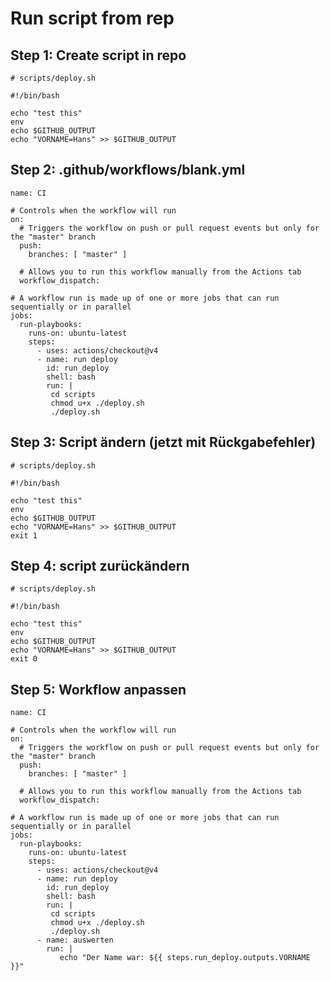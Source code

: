 # Run script from rep 

## Step 1: Create script in repo 

```
# scripts/deploy.sh
```

```
#!/bin/bash 

echo "test this" 
env
echo $GITHUB_OUTPUT 
echo "VORNAME=Hans" >> $GITHUB_OUTPUT
```

## Step 2: .github/workflows/blank.yml

```
name: CI

# Controls when the workflow will run
on:
  # Triggers the workflow on push or pull request events but only for the "master" branch
  push:
    branches: [ "master" ]

  # Allows you to run this workflow manually from the Actions tab
  workflow_dispatch:
  
# A workflow run is made up of one or more jobs that can run sequentially or in parallel
jobs:
  run-playbooks:
    runs-on: ubuntu-latest
    steps: 
      - uses: actions/checkout@v4
      - name: run deploy
        id: run_deploy 
        shell: bash
        run: |
         cd scripts
         chmod u+x ./deploy.sh
         ./deploy.sh 
```


## Step 3: Script ändern (jetzt mit Rückgabefehler) 

```
# scripts/deploy.sh
```

```
#!/bin/bash 

echo "test this" 
env
echo $GITHUB_OUTPUT 
echo "VORNAME=Hans" >> $GITHUB_OUTPUT
exit 1
```

## Step 4: script zurückändern 

```
# scripts/deploy.sh
```

```
#!/bin/bash 

echo "test this" 
env
echo $GITHUB_OUTPUT 
echo "VORNAME=Hans" >> $GITHUB_OUTPUT
exit 0
```


## Step 5: Workflow anpassen 

```
name: CI

# Controls when the workflow will run
on:
  # Triggers the workflow on push or pull request events but only for the "master" branch
  push:
    branches: [ "master" ]

  # Allows you to run this workflow manually from the Actions tab
  workflow_dispatch:
  
# A workflow run is made up of one or more jobs that can run sequentially or in parallel
jobs:
  run-playbooks:
    runs-on: ubuntu-latest
    steps: 
      - uses: actions/checkout@v4
      - name: run deploy
        id: run_deploy
        shell: bash
        run: |
         cd scripts
         chmod u+x ./deploy.sh
         ./deploy.sh
      - name: auswerten
        run: |
           echo "Der Name war: ${{ steps.run_deploy.outputs.VORNAME }}"
   ```      

